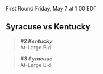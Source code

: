 First Round
Friday, May 7 at 1:00 EDT
## Syracuse vs Kentucky

> ***#2 Kentucky***  
> At-Large Bid

> ***#3 Syracuse***  
> At-Large Bid